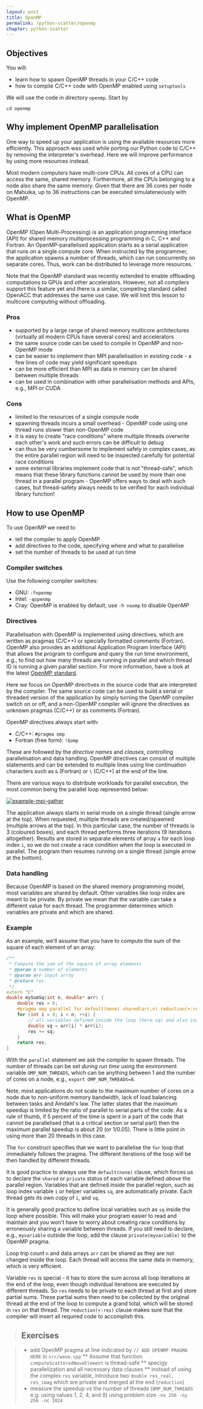 ```yaml
---
layout: post
title: OpenMP
permalink: /python-scatter/openmp
chapter: python-scatter
---
```


## Objectives

You will:

* learn how to spawn OpenMP threads in your C/C++ code
* how to compile C/C++ code with OpenMP enabled using `setuptools`

We will use the code in directory `openmp`. Start by
```
cd openmp
```

## Why implement OpenMP parallelisation

One way to speed up your application is using the available resources more efficiently. This approach was used while porting our Python code to C/C++ by removing the interpreter's overhead. Here we will improve performance by using more resources instead.

Most modern computers have multi-core CPUs. All cores of a CPU can access the same, shared memory. Furthermore, all the CPUs belonging to a node also share the same memory. Given that there are 36 cores per node on Mahuika, up to 36 instructions can be executed simulateneously with OpenMP.

## What is OpenMP

OpenMP (Open Multi-Processing) is an application programming interface (API) for shared memory multiprocessing programming in C, C++ and Fortran.  An OpenMP-parallelised application starts as a serial application that runs on a single compute core. When instructed by the programmer, the application spawns a number of threads, which can run concurrently on separate cores. Thus, work can be distributed to leverage more resources.

Note that the OpenMP standard was recently extended to enable offloading computations to GPUs and other accelerators. However, not all compilers support this feature yet and there is a similar, competing standard called OpenACC that addresses the same use case. We will limit this lesson to multicore computing without offloading.

### Pros

* supported by a large range of shared memory multicore architectures (virtually all modern CPUs have several cores) and accelerators
* the same source code can be used to compile in OpenMP and non-OpenMP mode
* can be easier to implement than MPI parallelisation in existing code - a few lines of code may yield significant speedups
* can be more efficient than MPI as data in memory can be shared between multiple threads
* can be used in combination with other parallelisation methods and APIs, e.g., MPI or CUDA

### Cons

* limited to the resources of a single compute node
* spawning threads incurs a small overhead - OpenMP code using one thread runs slower than non-OpenMP code
* it is easy to create "race conditions" where multiple threads overwrite each other's work and such errors can be difficult to debug
* can thus be very cumbersome to implement safely in complex cases, as the entire parallel region will need to be inspected carefully for potential race conditions
* some external libraries implement code that is not "thread-safe", which means that these library functions cannot be used by more than one thread in a parallel program - OpenMP offers ways to deal with such cases, but thread-safety always needs to be verified for each individual library function!

## How to use OpenMP

To use OpenMP we need to
* tell the compiler to apply OpenMP
* add directives to the code, specifying where and what to parallelise
* set the number of threads to be used at run time

### Compiler switches

Use the following compiler switches:
* GNU: `-fopenmp`
* Intel: `-qopenmp`
* Cray: OpenMP is enabled by default, use `-h noomp` to disable OpenMP

### Directives

Parallelisation with OpenMP is implemented using directives, which are written as pragmas (C/C++) or specially formatted comments (Fortran). OpenMP also provides an additional Application Program Interface (API) that allows the program to configure and query the run time environment, e.g., to find out how many threads are running in parallel and which thread ID is running a given parallel section. For more information, have a look at the latest [OpenMP standard](https://www.openmp.org/wp-content/uploads/openmp-4.5.pdf).

Here we focus on OpenMP directives in the source code that are interpreted by the compiler. The same source code can be used to build a serial or threaded version of the application by simply turning the OpenMP compiler switch on or off, and a non-OpenMP compiler will ignore the directives as unknown pragmas (C/C++) or as comments (Fortran).

OpenMP directives always start with:
* C/C++: `#pragma omp`
* Fortran (free form): `!$omp`

These are followed by the _directive names_ and _clauses_, controlling parallelisation and data handling. OpenMP directives can consist of multiple statements and can be extended to multiple lines using line continuation characters such as `&` (Fortran) or `\` (C/C++) at the end of the line.

There are various ways to distribute workloads for parallel execution, the most common being the parallel loop represented below:

[![example-mpi-gather](images/example_omp_threads.png)](images/example_omp_threads.png)

The application always starts in serial mode on a single thread (single arrow at the top). When requested, multiple threads are created/spawned (multiple arrows at the top). In this particular case, the number of threads is 3 (coloured boxes), and each thread performs three iterations (9 iterations altogether). Results are stored in separate elements of array `a` for each loop index `i`, so we do not create a race condition when the loop is executed in parallel. The program then resumes running on a single thread (single arrow at the bottom).

### Data handling
Because OpenMP is based on the shared memory programming model, most variables are shared by default. Other variables like loop index are meant to be private. By private we mean that the variable can take a different value for each thread. The programmer determines which variables are private and which are shared.

### Example
As an example, we’ll assume that you have to compute the sum of the square of each element of an array:
```cpp
/**
 * Compute the sum of the square of array elements
 * @param n number of elements
 * @param arr input array
 * @return res
 */
extern "C"
double mySumSq(int n, double* arr) {
    double res = 0;
    #pragma omp parallel for default(none) shared(arr,n) reduction(+:res)
    for (int i = 0; i < n; ++i) {
        // all variables defined inside the loop (here sq) and also index i are private
        double sq = arr[i] * arr[i];
        res += sq;
    }
    return res;
}
```

With the `parallel` statement we ask the compiler to spawn threads. The number of threads can be set *during run time* using the environment variable `OMP_NUM_THREADS`, which can be anything between 1 and the number of cores on a node, e.g., `export OMP_NUM_THREADS=8`. 

Note, most applications do not scale to the maximum number of cores on a node due to non-uniform memory bandwidth, lack of load balancing between tasks and Amdahl's law. The latter states that the maximum speedup is limited by the ratio of parallel to serial parts of the code. As a rule of thumb, if 5 percent of the time is spent in a part of the code that cannot be parallelised (that is a critical section or serial part) then the maximum parallel speedup is about 20 (or 1/0.05). There is little point in using more than 20 threads in this case.

The `for` construct specifies that we want to parallelise the `for` loop that immediately follows the pragma. The different iterations of the loop will be then handled by different threads.

It is good practice to always use the `default(none)` clause, which forces us to declare the `shared` or `private` status of each variable defined _above_ the parallel region. Variables that are defined _inside_ the parallel region, such as loop index variable `i` or helper variables `sq`, are automatically private. Each thread gets its own copy of `i`, and `sq`.

It is generally good practice to define local variables such as `sq` inside the loop where possible. This will make your program easier to read and maintain and you won't have to worry about creating race conditions by erroneously sharing a variable between threads. If you still need to declare, e.g., `myvariable` outside the loop, add the clause `private(myvariable)` to the OpenMP pragma.

Loop trip count `n` and data arrays `arr` can be shared as they are not changed inside the loop. Each thread will access the same data in memory, which is very efficient.

Variable `res` is special - it has to store the sum across all loop iterations at the end of the loop, even though individual iterations are executed by different threads. So `res` needs to be private to each thread at first and store partial sums. These partial sums then need to be collected by the original thread at the end of the loop to compute a grand total, which will be stored in `res` on that thread. The `reduction(+:res)` clause makes sure that the compiler will insert all required code to accomplish this.

> ## Exercises

> * add OpenMP pragma at line indicated by `// ADD OPENMP PRAGMA HERE` in `src/wave.cpp`
> ** Assume that function `computeScatteredWaveElement` is thread-safe
> ** specigy parallelization and all necessary data clauses
> ** instead of using the complex `res` variable, introduce two `double res_real, res_imag` which are private and merged at the end (`reduction`)
> * measure the speedup vs the number of threads (`OMP_NUM_THREADS` e.g. using values 1, 2, 4, and 8) using problem size `-nx 256 -ny 256 -nc 1024`

